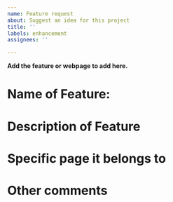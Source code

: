 ```yaml
---
name: Feature request
about: Suggest an idea for this project
title: ''
labels: enhancement
assignees: ''

---
```


**Add the feature or webpage to add here.**

# Name of Feature:

# Description of Feature

# Specific page it belongs to

# Other comments
